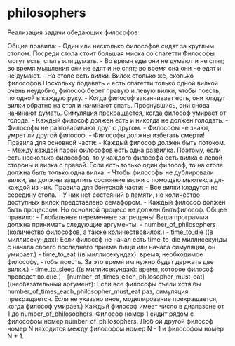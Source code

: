# philosophers

Реализация задачи обедающих философов

Общие правила:
	- Один или несколько философов сидят за круглым столом. Посреди стола стоит большая миска со спагетти.Философы могут есть, спать или думать.
	- Во время еды они не думают и не спят; во время мышления они не едят и не спят; во время сна они не едят и не думают.
	- На столе есть вилки. Вилок столько же, сколько философов.Поскольку подавать и есть спагетти только одной вилкой очень неудобно, философ берет правую и левую вилки, чтобы поесть, по одной в каждую руку.
	- Когда философ заканчивает есть, они кладут вилки обратно на стол и начинают спать. Проснувшись, они снова начинают думать. Симуляция прекращается, когда философ умирает от голода.
	- Каждый философ должен есть и никогда не должен голодать.
	- Философы не разговаривают друг с другом.
	- Философы не знают, умрет ли другой философ.
	- Философы должны избегать смерти!
Правила для основной части:
	- Каждый философ должен быть потоком.
	- Между каждой парой философов есть одна развилка. Поэтому, если есть несколько философов, то у каждого философа есть вилка с левой стороны и вилка с правой. Если есть только один философ, то на столе должна быть только одна вилка.
	- Чтобы философы не дублировали вилки, вы должны защитить состояние вилки с помощью мьютекса для каждой из них.
Правила для бонусной части:
	- Все вилки кладутся на середину стола.
	 - У них нет состояний в памяти, но количество доступных вилок представлено семафором.
	- Каждый философ должен быть процессом. Но основной процесс не должен бытьфилософ.
Общее правило:
	- Глобальные переменные запрещены!
Ваша программа должна принимать следующие аргументы:
	- number_of_philosophers (количество философов, а также количествовилок.)
	- time_to_die ((в миллисекундах): Если философ не начал есть time_to_die миллисекунды с начала своего последнего приема пищи или начала симуляции, он умирает.)
	- time_to_eat ((в миллисекундах): время, необходимое философу, чтобы поесть. За это время им нужно будет держать две вилки.)
	- time_to_sleep ((в миллисекундах): время, которое философ проведет во сне.)
	- [number_of_times_each_philosopher_must_eat] ((необязательный аргумент): Если все философы съели хотя бы number_of_times_each_philosopher_must_eat раз, симуляция прекращается. Если не указано иное, моделирование прекращается, когда философ умирает.)
Каждый философ имеет число в диапазоне от 1 до number_of_philosophers.
Философ номер 1 сидит рядом с философом номер number_of_philosophers. Люб ой другой философ номер N находится между философом номер N - 1 и философом номер N + 1.
